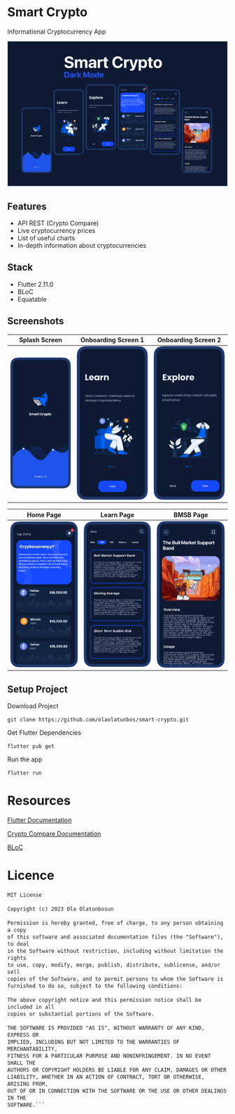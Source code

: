 # **Smart Crypto**

Informational Cryptocurrency App

![Smart Crypto2](img/smart-crypto-new2.png)

## Features

- API REST (Crypto Compare)
- Live cryptocurrency prices
- List of useful charts
- In-depth information about cryptocurrencies

## Stack

- Flutter 2.11.0
- BLoC
- Equatable

## Screenshots

| Splash Screen                                                 | Onboarding Screen 1                                         | Onboarding Screen 2                                         |
| ------------------------------------------------------------- | ----------------------------------------------------------- | ----------------------------------------------------------- |
| ![crypto-app-splash-screen](img/crypto-app-splash-screen.png) | ![crypto-app-onboarding-1](img/crypto-app-onboarding-1.png) | ![crypto-app-onboarding-2](img/crypto-app-onboarding-2.png) |

| Home Page                                              | Learn Page                                                              | BMSB Page                                                           |
| ------------------------------------------------------ | ----------------------------------------------------------------------- | ------------------------------------------------------------------- |
| ![crypto-app-home-page](img//crypto-app-home-page.png) | ![crypto-app-informational-page](img/crypto-app-informational-page.png) | ![crypto-app-information-page](img/crypto-app-information-page.png) |

## Setup Project

Download Project

```
git clone https://github.com/olaolatunbos/smart-crypto.git
```

Get Flutter Dependencies

```
flutter pub get
```

Run the app

```
flutter run
```

# Resources

[Flutter Documentation](https://docs.flutter.dev)

[Crypto Compare Documentation](https://min-api.cryptocompare.com/documentation?key=Toplists&cat=TopTotalVolumeEndpointFull)

[BLoC](https://bloclibrary.dev/#/)

# Licence

````
MIT License

Copyright (c) 2023 Ola Olatunbosun

Permission is hereby granted, free of charge, to any person obtaining a copy
of this software and associated documentation files (the "Software"), to deal
in the Software without restriction, including without limitation the rights
to use, copy, modify, merge, publish, distribute, sublicense, and/or sell
copies of the Software, and to permit persons to whom the Software is
furnished to do so, subject to the following conditions:

The above copyright notice and this permission notice shall be included in all
copies or substantial portions of the Software.

THE SOFTWARE IS PROVIDED "AS IS", WITHOUT WARRANTY OF ANY KIND, EXPRESS OR
IMPLIED, INCLUDING BUT NOT LIMITED TO THE WARRANTIES OF MERCHANTABILITY,
FITNESS FOR A PARTICULAR PURPOSE AND NONINFRINGEMENT. IN NO EVENT SHALL THE
AUTHORS OR COPYRIGHT HOLDERS BE LIABLE FOR ANY CLAIM, DAMAGES OR OTHER
LIABILITY, WHETHER IN AN ACTION OF CONTRACT, TORT OR OTHERWISE, ARISING FROM,
OUT OF OR IN CONNECTION WITH THE SOFTWARE OR THE USE OR OTHER DEALINGS IN THE
SOFTWARE.```




````
